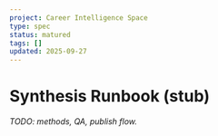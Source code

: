 ```yaml
---
project: Career Intelligence Space
type: spec
status: matured
tags: []
updated: 2025-09-27
---
```


# Synthesis Runbook (stub)
_TODO: methods, QA, publish flow._
